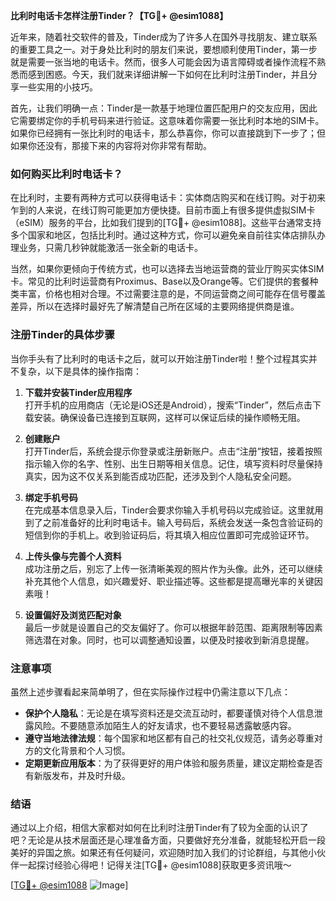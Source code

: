 **比利时电话卡怎样注册Tinder？【TG💪+ @esim1088】**

近年来，随着社交软件的普及，Tinder成为了许多人在国外寻找朋友、建立联系的重要工具之一。对于身处比利时的朋友们来说，要想顺利使用Tinder，第一步就是需要一张当地的电话卡。然而，很多人可能会因为语言障碍或者操作流程不熟悉而感到困惑。今天，我们就来详细讲解一下如何在比利时注册Tinder，并且分享一些实用的小技巧。

首先，让我们明确一点：Tinder是一款基于地理位置匹配用户的交友应用，因此它需要绑定你的手机号码来进行验证。这意味着你需要一张比利时本地的SIM卡。如果你已经拥有一张比利时的电话卡，那么恭喜你，你可以直接跳到下一步了；但如果你还没有，那接下来的内容将对你非常有帮助。

### 如何购买比利时电话卡？

在比利时，主要有两种方式可以获得电话卡：实体商店购买和在线订购。对于初来乍到的人来说，在线订购可能更加方便快捷。目前市面上有很多提供虚拟SIM卡（eSIM）服务的平台，比如我们提到的[TG💪+ @esim1088]。这些平台通常支持多个国家和地区，包括比利时。通过这种方式，你可以避免亲自前往实体店排队办理业务，只需几秒钟就能激活一张全新的电话卡。

当然，如果你更倾向于传统方式，也可以选择去当地运营商的营业厅购买实体SIM卡。常见的比利时运营商有Proximus、Base以及Orange等。它们提供的套餐种类丰富，价格也相对合理。不过需要注意的是，不同运营商之间可能存在信号覆盖差异，所以在选择时最好先了解清楚自己所在区域的主要网络提供商是谁。

### 注册Tinder的具体步骤

当你手头有了比利时的电话卡之后，就可以开始注册Tinder啦！整个过程其实并不复杂，以下是具体的操作指南：

1. **下载并安装Tinder应用程序**  
   打开手机的应用商店（无论是iOS还是Android），搜索“Tinder”，然后点击下载安装。确保设备已连接到互联网，这样可以保证后续的操作顺畅无阻。

2. **创建账户**  
   打开Tinder后，系统会提示你登录或注册新账户。点击“注册”按钮，接着按照指示输入你的名字、性别、出生日期等相关信息。记住，填写资料时尽量保持真实，因为这不仅关系到能否成功匹配，还涉及到个人隐私安全问题。

3. **绑定手机号码**  
   在完成基本信息录入后，Tinder会要求你输入手机号码以完成验证。这里就用到了之前准备好的比利时电话卡。输入号码后，系统会发送一条包含验证码的短信到你的手机上。收到验证码后，将其填入相应位置即可完成验证环节。

4. **上传头像与完善个人资料**  
   成功注册之后，别忘了上传一张清晰美观的照片作为头像。此外，还可以继续补充其他个人信息，如兴趣爱好、职业描述等。这些都是提高曝光率的关键因素哦！

5. **设置偏好及浏览匹配对象**  
   最后一步就是设置自己的交友偏好了。你可以根据年龄范围、距离限制等因素筛选潜在对象。同时，也可以调整通知设置，以便及时接收到新消息提醒。

### 注意事项

虽然上述步骤看起来简单明了，但在实际操作过程中仍需注意以下几点：

- **保护个人隐私**：无论是在填写资料还是交流互动时，都要谨慎对待个人信息泄露风险。不要随意添加陌生人的好友请求，也不要轻易透露敏感内容。
- **遵守当地法律法规**：每个国家和地区都有自己的社交礼仪规范，请务必尊重对方的文化背景和个人习惯。
- **定期更新应用版本**：为了获得更好的用户体验和服务质量，建议定期检查是否有新版发布，并及时升级。

### 结语

通过以上介绍，相信大家都对如何在比利时注册Tinder有了较为全面的认识了吧？无论是从技术层面还是心理准备方面，只要做好充分准备，就能轻松开启一段美好的异国之旅。如果还有任何疑问，欢迎随时加入我们的讨论群组，与其他小伙伴一起探讨经验心得吧！记得关注[TG💪+ @esim1088]获取更多资讯哦～ 

[[TG💪+ @esim1088](https://t.me/s/esim1088) ![Image](https://i.postimg.cc/4NQfJmqS/Snipaste-2025-05-13-00-14-12.png)]